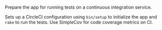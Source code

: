 Prepare the app for running tests on a continuous integration service.

Sets up a CircleCI configuration using `bin/setup` to initialize the app and
`rake` to run the tests. Use SimpleCov for code coverage metrics on CI.
